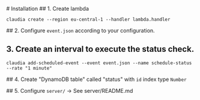 # Installation
## 1. Create lambda
```
claudia create --region eu-central-1 --handler lambda.handler
```

## 2. Configure `event.json` according to your configuration.


## 3. Create an interval to execute the status check.
```
claudia add-scheduled-event --event event.json --name schedule-status --rate "1 minute"
```

## 4. Create "DynamoDB table" called "status" with `id` index type `Number`

## 5. Configure `server/` -> See server/README.md
